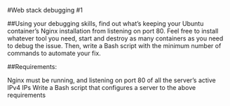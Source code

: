 #Web stack debugging #1

##Using your debugging skills, find out what’s keeping your Ubuntu container’s Nginx installation from listening on port 80. Feel free to install whatever tool you need, start and destroy as many containers as you need to debug the issue. Then, write a Bash script with the minimum number of commands to automate your fix.

##Requirements:

Nginx must be running, and listening on port 80 of all the server’s active IPv4 IPs
Write a Bash script that configures a server to the above requirements
